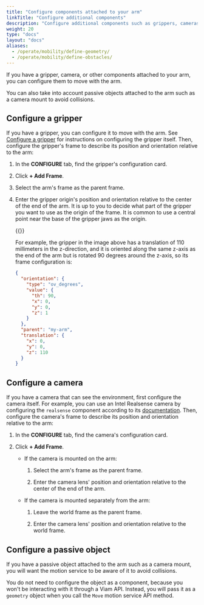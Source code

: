 ```yaml
---
title: "Configure components attached to your arm"
linkTitle: "Configure additional components"
description: "Configure additional components such as grippers, cameras, and other sensors attached to your arm."
weight: 20
type: "docs"
layout: "docs"
aliases:
  - /operate/mobility/define-geometry/
  - /operate/mobility/define-obstacles/
---
```


If you have a gripper, camera, or other components attached to your arm, you can configure them to move with the arm.

You can also take into account passive objects attached to the arm such as a camera mount to avoid collisions.

## Configure a gripper

If you have a gripper, you can configure it to move with the arm.
See [Configure a gripper](/operate/reference/components/gripper/) for instructions on configuring the gripper itself.
Then, configure the gripper's frame to describe its position and orientation relative to the arm:

1. In the **CONFIGURE** tab, find the gripper's configuration card.

1. Click **+ Add Frame**.

1. Select the arm's frame as the parent frame.

1. Enter the gripper origin's position and orientation relative to the center of the end of the arm.
   It is up to you to decide what part of the gripper you want to use as the origin of the frame.
   It is common to use a central point near the base of the gripper jaws as the origin.

   {{<imgproc src="/tutorials/constrain-motion/gripper-diagram.png" resize="x1100" declaredimensions=true alt="" style="max-width:500px" class="imgzoom" >}}

   For example, the gripper in the image above has a translation of 110 millimeters in the z-direction, and it is oriented along the same z-axis as the end of the arm but is rotated 90 degrees around the z-axis, so its frame configuration is:

   ```json {class="line-numbers linkable-line-numbers"}
   {
     "orientation": {
       "type": "ov_degrees",
       "value": {
         "th": 90,
         "x": 0,
         "y": 0,
         "z": 1
       }
     },
     "parent": "my-arm",
     "translation": {
       "x": 0,
       "y": 0,
       "z": 110
     }
   }
   ```

## Configure a camera

If you have a camera that can see the environment, first configure the camera itself.
For example, you can use an Intel Realsense camera by configuring the `realsense` component according to its [documentation](https://app.viam.com/module/viam/realsense).
Then, configure the camera's frame to describe its position and orientation relative to the arm:

1. In the **CONFIGURE** tab, find the camera's configuration card.

1. Click **+ Add Frame**.

   - If the camera is mounted on the arm:

     1. Select the arm's frame as the parent frame.

     1. Enter the camera lens' position and orientation relative to the center of the end of the arm.

   - If the camera is mounted separately from the arm:

     1. Leave the world frame as the parent frame.

     1. Enter the camera lens' position and orientation relative to the world frame.

## Configure a passive object

If you have a passive object attached to the arm such as a camera mount, you will want the motion service to be aware of it to avoid collisions.

You do not need to configure the object as a component, because you won't be interacting with it through a Viam API.
Instead, you will pass it as a `geometry` object when you call the `Move` motion service API method.
